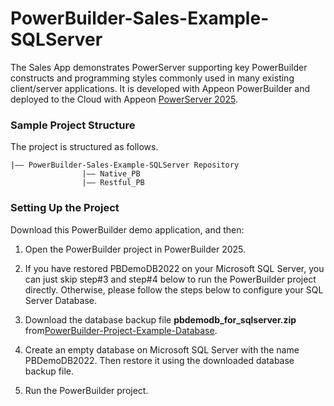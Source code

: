 # PowerBuilder-Sales-Example-SQLServer

The Sales App demonstrates PowerServer supporting key PowerBuilder constructs and programming styles commonly used in many existing client/server applications. It is developed with Appeon PowerBuilder and deployed to the Cloud with Appeon [PowerServer 2025](https://www.appeon.com/products/powerserver). 

### Sample Project Structure

The project is structured as follows.

```
|—— PowerBuilder-Sales-Example-SQLServer Repository 
                |—— Native_PB                                                              
                |—— Restful_PB
```

### Setting Up the Project

Download this PowerBuilder demo application, and then:

1. Open the PowerBuilder project in PowerBuilder 2025.

2. If you have restored PBDemoDB2022 on your Microsoft SQL Server, you can just skip step#3 and step#4 below to run the PowerBuilder project directly. Otherwise, please follow the steps below to configure your SQL Server Database. 

3. Download the database backup file <b> pbdemodb_for_sqlserver.zip</b> from[PowerBuilder-Project-Example-Database](https://github.com/Appeon/PowerBuilder-Project-Example-Database). 

4. Create an empty database on Microsoft SQL Server with the name PBDemoDB2022. Then restore it using the downloaded database backup file. 

5. Run the PowerBuilder project.
